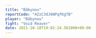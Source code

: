 ```yaml
---
title: "Bãbynou"
reportCode: "4ZzC3dJ6NPqfKgTB"
player: "Bãbynou"
fight: "Void Reaver"
date: 2021-10-18T19:02:24.561000+00:00
---
```

